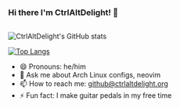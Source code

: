 ### Hi there I'm CtrlAltDelight! 👋

<img src="https://komarev.com/ghpvc/?username=CtrlAltDelight&style=flat-square&color=blue" alt=""/>

![CtrlAltDelight's GitHub stats](https://github-readme-stats.vercel.app/api?username=CtrlAltDelight&show_icons=true&theme=transparent)

[![Top Langs](https://github-readme-stats.vercel.app/api/top-langs/?username=CtrlAltDelight&layout=compact&theme=transparent)](https://github.com/anuraghazra/github-readme-stats)

- 😄 Pronouns: he/him
- 💬 Ask me about Arch Linux configs, neovim
- 📫 How to reach me: github@ctrlaltdelight.org
- ⚡ Fun fact: I make guitar pedals in my free time
